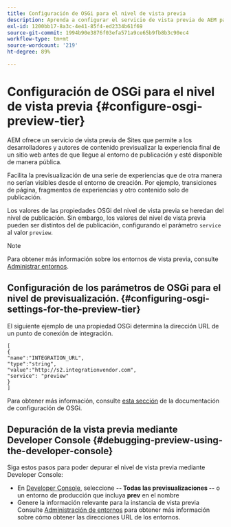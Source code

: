 ```yaml
---
title: Configuración de OSGi para el nivel de vista previa
description: Aprenda a configurar el servicio de vista previa de AEM para obtener una vista previa del contenido antes de publicarlo.
exl-id: 1200bb17-8a3c-4e41-85f4-ed2334b61f69
source-git-commit: 1994b90e3876f03efa571a9ce65b9fb8b3c90ec4
workflow-type: tm+mt
source-wordcount: '219'
ht-degree: 89%

---
```


# Configuración de OSGi para el nivel de vista previa {#configure-osgi-preview-tier}

AEM ofrece un servicio de vista previa de Sites que permite a los desarrolladores y autores de contenido previsualizar la experiencia final de un sitio web antes de que llegue al entorno de publicación y esté disponible de manera pública.

Facilita la previsualización de una serie de experiencias que de otra manera no serían visibles desde el entorno de creación. Por ejemplo, transiciones de página, fragmentos de experiencias y otro contenido solo de publicación.

Los valores de las propiedades OSGi del nivel de vista previa se heredan del nivel de publicación. Sin embargo, los valores del nivel de vista previa pueden ser distintos del de publicación, configurando el parámetro `service` al valor `preview`.

>[!NOTE]
>
>Para obtener más información sobre los entornos de vista previa, consulte [Administrar entornos](/help/implementing/cloud-manager/manage-environments.md#access-preview-service).

## Configuración de los parámetros de OSGi para el nivel de previsualización. {#configuring-osgi-settings-for-the-preview-tier}

El siguiente ejemplo de una propiedad OSGi determina la dirección URL de un punto de conexión de integración.

```
[
{
"name":"INTEGRATION_URL",
"type":"string",
"value":"http://s2.integrationvendor.com",
"service": "preview"
}
]
```

Para obtener más información, consulte [esta sección](/help/implementing/deploying/configuring-osgi.md#author-vs-publish-configuration) de la documentación de configuración de OSGi.

## Depuración de la vista previa mediante Developer Console {#debugging-preview-using-the-developer-console}

Siga estos pasos para poder depurar el nivel de vista previa mediante Developer Console:

* En [Developer Console](/help/implementing/developing/introduction/development-guidelines.md#aem-as-a-cloud-service-development-tools), seleccione **-- Todas las previsualizaciones --** o un entorno de producción que incluya **prev** en el nombre
* Genere la información relevante para la instancia de vista previa
Consulte [Administración de entornos](/help/implementing/cloud-manager/manage-environments.md) para obtener más información sobre cómo obtener las direcciones URL de los entornos.
